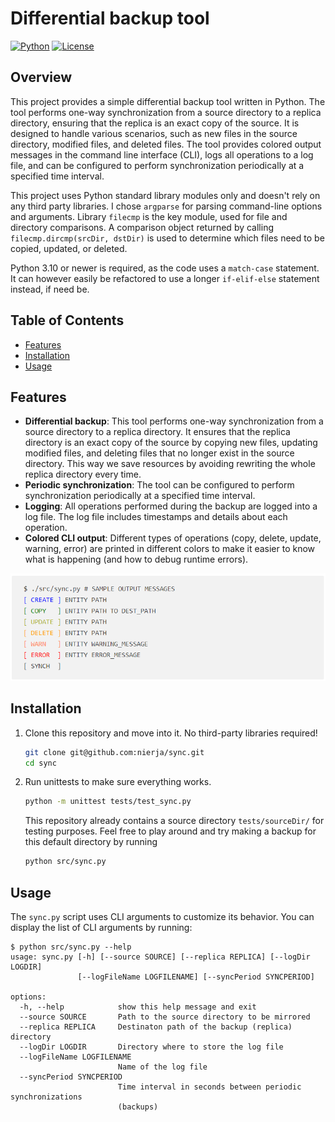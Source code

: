 # Differential backup tool

[![Python](https://img.shields.io/badge/python-3.10%2B-blue.svg)](https://www.python.org/downloads/release)
[![License](https://img.shields.io/badge/license-MIT-green.svg)](https://github.com/nierja/sync/blob/master/LICENSE)

## Overview

This project provides a simple differential backup tool written in Python. The tool performs one-way synchronization from a source directory to a replica directory, ensuring that the replica is an exact copy of the source. It is designed to handle various scenarios, such as new files in the source directory, modified files, and deleted files. The tool provides colored output messages in the command line interface (CLI), logs all operations to a log file, and can be configured to perform synchronization periodically at a specified time interval.

This project uses Python standard library modules only and doesn't rely on any third party libraries. I chose `argparse` for parsing command-line options and arguments. Library `filecmp` is the key module, used for file and directory comparisons. A comparison object returned by calling `filecmp.dircmp(srcDir, dstDir)` is used to determine which files need to be copied, updated, or deleted. 

Python 3.10 or newer is required, as the code uses a `match-case` statement. It can however easily be refactored to use a longer `if-elif-else` statement instead, if need be.

## Table of Contents

- [Features](#features)
- [Installation](#installation)
- [Usage](#usage)

## Features

- **Differential backup**: This tool performs one-way synchronization from a source directory to a replica directory. It ensures that the replica directory is an exact copy of the source by copying new files, updating modified files, and deleting files that no longer exist in the source directory. This way we save resources by avoiding rewriting the whole replica directory every time.
- **Periodic synchronization**: The tool can be configured to perform synchronization periodically at a specified time interval.
- **Logging**: All operations performed during the backup are logged into a log file. The log file includes timestamps and details about each operation.
- **Colored CLI output**: Different types of operations (copy, delete, update, warning, error) are printed in different colors to make it easier to know what is happening (and how to debug runtime errors).

<img src="./tests/sourceDir/screenshot2.png" alt="Sample colored output" width="600px"/>

<!---
 <pre>
 <code>$ ./src/sync.py # SAMPLE OUTPUT MESSAGES
 <span style="color:blue">[ CREATE ]</span> ENTITY PATH
 <span style="color:green">[ COPY   ]</span> ENTITY PATH TO DEST_PATH
 <span style="color:#aeb32e">[ UPDATE ]</span> ENTITY PATH
 <span style="color:orange">[ DELETE ]</span> ENTITY PATH 
 <span style="color:#ff834e">[ WARN   ]</span> ENTITY WARNING_MESSAGE
 <span style="color:red">[ ERROR  ]</span> ENTITY ERROR_MESSAGE
 [ SYNCH  ]</code>
 </pre>
-->


## Installation

1. Clone this repository and move into it. No third-party libraries required!

   ```bash
   git clone git@github.com:nierja/sync.git
   cd sync
   ```

2. Run unittests to make sure everything works.

   ```bash
   python -m unittest tests/test_sync.py
   ```

    This repository already contains a source directory `tests/sourceDir/` for testing purposes. Feel free to play around and try making a backup for this default directory by running

   ```bash
   python src/sync.py
   ```

## Usage

The `sync.py` script uses CLI arguments to customize its behavior. You can display the list of CLI arguments by running:

```shell
$ python src/sync.py --help
usage: sync.py [-h] [--source SOURCE] [--replica REPLICA] [--logDir LOGDIR]
               [--logFileName LOGFILENAME] [--syncPeriod SYNCPERIOD]

options:
  -h, --help            show this help message and exit
  --source SOURCE       Path to the source directory to be mirrored
  --replica REPLICA     Destinaton path of the backup (replica) directory
  --logDir LOGDIR       Directory where to store the log file
  --logFileName LOGFILENAME
                        Name of the log file
  --syncPeriod SYNCPERIOD
                        Time interval in seconds between periodic synchronizations
                        (backups)
```